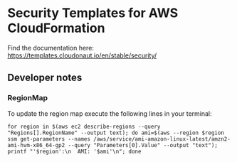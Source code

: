 # Security Templates for AWS CloudFormation

Find the documentation here: https://templates.cloudonaut.io/en/stable/security/

## Developer notes

### RegionMap
To update the region map execute the following lines in your terminal:

```
for region in $(aws ec2 describe-regions --query "Regions[].RegionName" --output text); do ami=$(aws --region $region ssm get-parameters --names /aws/service/ami-amazon-linux-latest/amzn2-ami-hvm-x86_64-gp2 --query "Parameters[0].Value" --output "text"); printf "'$region':\n  AMI: '$ami'\n"; done
```
